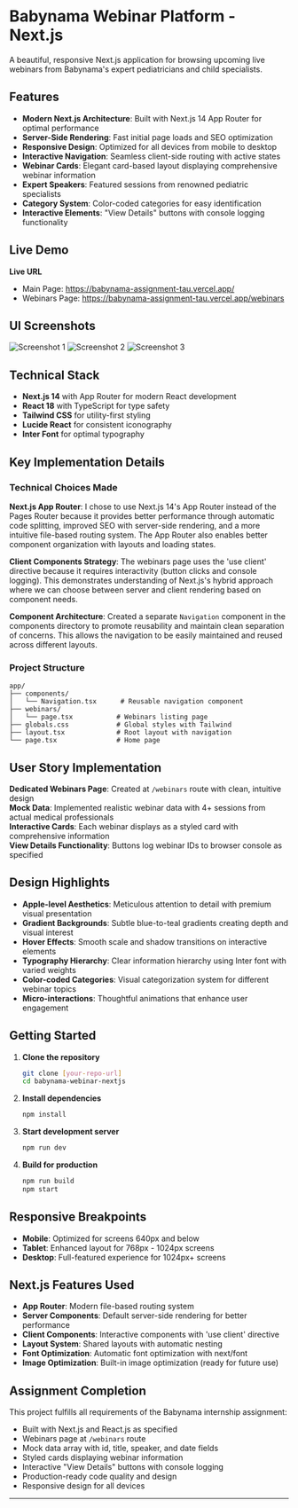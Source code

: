 # Babynama Webinar Platform - Next.js

A beautiful, responsive Next.js application for browsing upcoming live webinars from Babynama's expert pediatricians and child specialists.

## Features

- **Modern Next.js Architecture**: Built with Next.js 14 App Router for optimal performance
- **Server-Side Rendering**: Fast initial page loads and SEO optimization
- **Responsive Design**: Optimized for all devices from mobile to desktop
- **Interactive Navigation**: Seamless client-side routing with active states
- **Webinar Cards**: Elegant card-based layout displaying comprehensive webinar information
- **Expert Speakers**: Featured sessions from renowned pediatric specialists
- **Category System**: Color-coded categories for easy identification
- **Interactive Elements**: "View Details" buttons with console logging functionality

## Live Demo

**Live URL**
- Main Page: https://babynama-assignment-tau.vercel.app/
- Webinars Page: https://babynama-assignment-tau.vercel.app/webinars

## UI Screenshots 
![Screenshot 1](https://github.com/user-attachments/assets/6e551f79-447f-466c-946e-e71c87285ba2)
![Screenshot 2](https://github.com/user-attachments/assets/55e1faa6-2cc9-4d92-a8d2-a690b2a015ba)
![Screenshot 3](https://github.com/user-attachments/assets/0387f74e-9868-4a12-81fd-5b0b2100684d)


## Technical Stack

- **Next.js 14** with App Router for modern React development
- **React 18** with TypeScript for type safety
- **Tailwind CSS** for utility-first styling
- **Lucide React** for consistent iconography
- **Inter Font** for optimal typography

## Key Implementation Details

### Technical Choices Made

**Next.js App Router**: I chose to use Next.js 14's App Router instead of the Pages Router because it provides better performance through automatic code splitting, improved SEO with server-side rendering, and a more intuitive file-based routing system. The App Router also enables better component organization with layouts and loading states.

**Client Components Strategy**: The webinars page uses the 'use client' directive because it requires interactivity (button clicks and console logging). This demonstrates understanding of Next.js's hybrid approach where we can choose between server and client rendering based on component needs.

**Component Architecture**: Created a separate `Navigation` component in the components directory to promote reusability and maintain clean separation of concerns. This allows the navigation to be easily maintained and reused across different layouts.

### Project Structure

```
app/
├── components/
│   └── Navigation.tsx      # Reusable navigation component
├── webinars/
│   └── page.tsx           # Webinars listing page
├── globals.css            # Global styles with Tailwind
├── layout.tsx             # Root layout with navigation
└── page.tsx               # Home page
```

## User Story Implementation

 **Dedicated Webinars Page**: Created at `/webinars` route with clean, intuitive design  
 **Mock Data**: Implemented realistic webinar data with 4+ sessions from actual medical professionals  
 **Interactive Cards**: Each webinar displays as a styled card with comprehensive information  
 **View Details Functionality**: Buttons log webinar IDs to browser console as specified  

## Design Highlights

- **Apple-level Aesthetics**: Meticulous attention to detail with premium visual presentation
- **Gradient Backgrounds**: Subtle blue-to-teal gradients creating depth and visual interest
- **Hover Effects**: Smooth scale and shadow transitions on interactive elements
- **Typography Hierarchy**: Clear information hierarchy using Inter font with varied weights
- **Color-coded Categories**: Visual categorization system for different webinar topics
- **Micro-interactions**: Thoughtful animations that enhance user engagement

## Getting Started

1. **Clone the repository**
   ```bash
   git clone [your-repo-url]
   cd babynama-webinar-nextjs
   ```

2. **Install dependencies**
   ```bash
   npm install
   ```

3. **Start development server**
   ```bash
   npm run dev
   ```

4. **Build for production**
   ```bash
   npm run build
   npm start
   ```

## Responsive Breakpoints

- **Mobile**: Optimized for screens 640px and below
- **Tablet**: Enhanced layout for 768px - 1024px screens  
- **Desktop**: Full-featured experience for 1024px+ screens

## Next.js Features Used

- **App Router**: Modern file-based routing system
- **Server Components**: Default server-side rendering for better performance
- **Client Components**: Interactive components with 'use client' directive
- **Layout System**: Shared layouts with automatic nesting
- **Font Optimization**: Automatic font optimization with next/font
- **Image Optimization**: Built-in image optimization (ready for future use)

## Assignment Completion

This project fulfills all requirements of the Babynama internship assignment:

- Built with Next.js and React.js as specified
- Webinars page at `/webinars` route
- Mock data array with id, title, speaker, and date fields
- Styled cards displaying webinar information
- Interactive "View Details" buttons with console logging
- Production-ready code quality and design
- Responsive design for all devices

---
